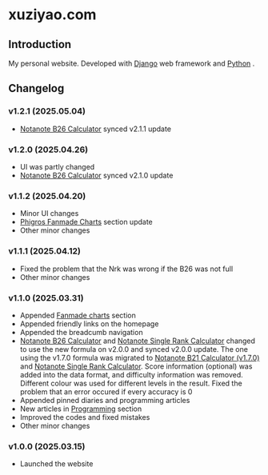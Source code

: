 # xuziyao.com

## Introduction

My personal website. Developed with [Django](https://www.djangoproject.com/) web framework and [Python](https://www.python.org/) .

## Changelog

### v1.2.1 (2025.05.04)

- [Notanote B26 Calculator](http://xuziyao.com/notanote/best/) synced v2.1.1 update

### v1.2.0 (2025.04.26)

- UI was partly changed
- [Notanote B26 Calculator](http://xuziyao.com/notanote/best/) synced v2.1.0 update

### v1.1.2 (2025.04.20)

- Minor UI changes
- [Phigros Fanmade Charts](http://xuziyao.com/fanmade_charts/phigros/) section update
- Other minor changes

### v1.1.1 (2025.04.12)

- Fixed the problem that the Nrk was wrong if the B26 was not full
- Other minor changes

### v1.1.0 (2025.03.31)

- Appended [Fanmade charts](http://xuziyao.com/fanmade_charts/) section
- Appended friendly links on the homepage
- Appended the breadcumb navigation
- [Notanote B26 Calculator](http://xuziyao.com/notanote/best/) and [Notanote Single Rank Calculator](http://xuziyao.com/notanote/rankcal/) changed to use the new formula on v2.0.0 and synced v2.0.0 update. The one using the v1.7.0 formula was migrated to [Notanote B21 Calculator (v1.7.0)](http://xuziyao.com/notanote/best/v1.7.0) and [Notanote Single Rank Calculator](http://xuziyao.com/notanote/rankcal/v1.7.0). Score information (optional) was added into the data format, and difficulty information was removed. Different colour was used for different levels in the result. Fixed the problem that an error occured if every accuracy is 0
- Appended pinned diaries and programming articles
- New articles in [Programming](http://xuziyao.com/programming/) section
- Improved the codes and fixed mistakes
- Other minor changes

### v1.0.0 (2025.03.15)

- Launched the website
